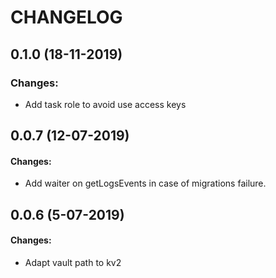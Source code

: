 # CHANGELOG

## 0.1.0 (18-11-2019)

### Changes:
 - Add task role to avoid use access keys 

## 0.0.7 (12-07-2019) 

#### Changes:
 - Add waiter on getLogsEvents in case of migrations failure.
 
## 0.0.6 (5-07-2019) 

#### Changes:
- Adapt vault path to kv2
 

